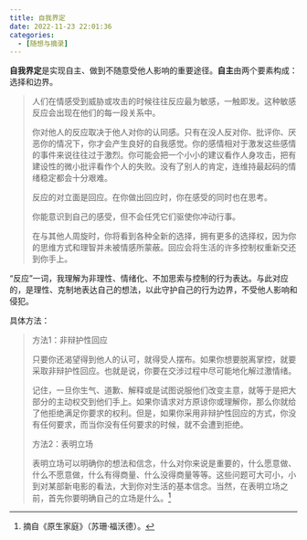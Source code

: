 ```yaml
---
title: 自我界定
date: 2022-11-23 22:01:36
categories:
  - [随想与摘录]
---
```


**自我界定**是实现自主、做到不随意受他人影响的重要途径。**自主**由两个要素构成：选择和边界。

> 人们在情感受到威胁或攻击的时候往往反应最为敏感，一触即发。这种敏感反应会出现在他们的每一段关系中。
>
> 你对他人的反应取决于他人对你的认同感。只有在没人反对你、批评你、厌恶你的情况下，你才会产生良好的自我感觉。你的感情相对于激发这些感情的事件来说往往过于激烈。你可能会把一个小小的建议看作人身攻击，把有建设性的微小批评看作个人的失败。没有了别人的肯定，连维持最起码的情绪稳定都会十分艰难。
>
> 反应的对立面是回应。在你做出回应时，你在感受的同时也在思考。
>
> 你能意识到自己的感受，但不会任凭它们驱使你冲动行事。
>
> 在与其他人周旋时，你将看到各种全新的选择，拥有更多的选择权，因为你的思维方式和理智并未被情感所蒙蔽。回应会将生活的许多控制权重新交还到你手上。

“反应”一词，我理解为非理性、情绪化、不加思索与控制的行为表达。与此对应的，是理性、克制地表达自己的想法，以此守护自己的行为边界，不受他人影响和侵犯。

具体方法：

> 方法1：非辩护性回应
>
> 只要你还渴望得到他人的认可，就得受人摆布。如果你想要脱离掌控，就要采取非辩护性回应。也就是说，你要在交涉过程中尽可能地化解过激情绪。
>
> 记住，一旦你生气、道歉、解释或是试图说服他们改变主意，就等于是把大部分的主动权交到他们手上。如果你请求对方原谅你或理解你，那么你就给了他拒绝满足你要求的权利。但是，如果你采用非辩护性回应的方式，你没有任何要求，而当你没有任何要求的时候，就不会遭到拒绝。
>
> 
>
> 方法2：表明立场
>
> 表明立场可以明确你的想法和信念，什么对你来说是重要的，什么愿意做、什么不愿意做，什么有得商量、什么没得商量等等。这些问题可大可小，小到对某部新电影的看法，大到你对生活的基本信念。当然，在表明立场之前，首先你要明确自己的立场是什么。[^1]

[^1]: 摘自《原生家庭》（苏珊·福沃德）。
